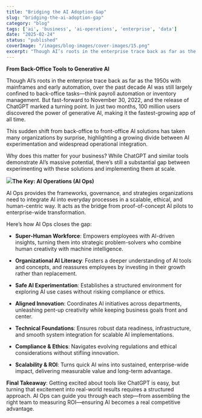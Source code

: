 ```yaml
---
title: "Bridging the AI Adoption Gap"
slug: "bridging-the-ai-adoption-gap"
category: "blog"
tags: ['ai', 'business', 'ai-operations', 'enterprise', 'data']
date: "2025-02-24"
status: "published"
coverImage: "/images/blog-images/cover-images/15.png"
excerpt: "Though AI’s roots in the enterprise trace back as far as the 1950s with mainframes and early automation, over the past decade AI was still largely confined to back-office tasks—think payroll automa..."
---
```


**From Back-Office Tools to Generative AI**

Though AI’s roots in the enterprise trace back as far as the 1950s with mainframes and early automation, over the past decade AI was still largely confined to back-office tasks—think payroll automation or inventory management. But fast-forward to November 30, 2022, and the release of ChatGPT marked a turning point. In just two months, 100 million users discovered the power of generative AI, making it the fastest-growing app of all time.

This sudden shift from back-office to front-office AI solutions has taken many organizations by surprise, highlighting a growing divide between AI experimentation and widespread operational integration.

Why does this matter for your business? While ChatGPT and similar tools demonstrate AI’s massive potential, there’s still a substantial gap between experimenting with these solutions and implementing them at scale.

![](/images/blog-images/blog-post-images/Screenshot_2025-02-21_at_5.34.46_PM.png)**The Key: AI Operations (AI Ops)**

AI Ops provides the frameworks, governance, and strategies organizations need to integrate AI into everyday processes in a scalable, ethical, and human-centric way. It acts as the bridge from proof-of-concept AI pilots to enterprise-wide transformation.

Here’s how AI Ops closes the gap:



- **Super-Human Workforce**: Empowers employees with AI-driven insights, turning them into strategic problem-solvers who combine human creativity with machine intelligence.


- **Organizational AI Literacy**: Fosters a deeper understanding of AI tools and concepts, and reassures employees by investing in their growth rather than replacement.


- **Safe AI Experimentation**: Establishes a structured environment for exploring AI use cases without risking compliance or ethics.


- **Aligned Innovation**: Coordinates AI initiatives across departments, unleashing pent-up creativity while keeping business goals front and center.


- **Technical Foundations**: Ensures robust data readiness, infrastructure, and smooth system integration for scalable AI implementations.


- **Compliance & Ethics**: Navigates evolving regulations and ethical considerations without stifling innovation.


- **Scalability & ROI**: Turns quick AI wins into sustained, enterprise-wide impact, delivering measurable value and long-term advantage.





**Final Takeaway**: Getting excited about tools like ChatGPT is easy, but turning that excitement into real-world results requires a structured approach. AI Ops can guide you through each step—from assembling the right team to measuring ROI—ensuring AI becomes a real competitive advantage.

